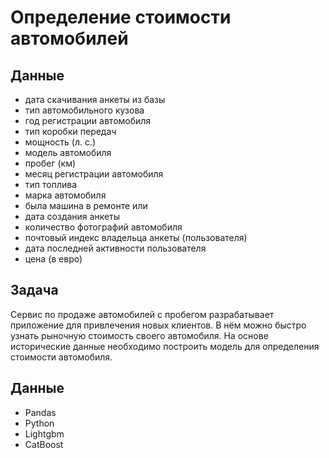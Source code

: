 # Определение стоимости автомобилей
## Данные
- дата скачивания анкеты из базы 
- тип автомобильного кузова 
- год регистрации автомобиля
- тип коробки передач 
- мощность (л. с.) 
- модель автомобиля
- пробег (км) 
- месяц регистрации автомобиля 
- тип топлива 
- марка автомобиля 
- была машина в ремонте или 
- дата создания анкеты
- количество фотографий автомобиля
- почтовый индекс владельца анкеты (пользователя)
- дата последней активности пользователя
- цена (в евро)

## Задача
Сервис по продаже автомобилей с пробегом разрабатывает приложение для привлечения новых клиентов. В нём можно быстро узнать рыночную стоимость своего автомобиля. На основе исторические данные необходимо построить модель для определения стоимости автомобиля.

## Данные
- Pandas
- Python
- Lightgbm
- CatBoost
